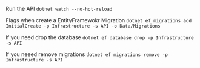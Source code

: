 Run the API 
`dotnet watch --no-hot-reload`

Flags when create a EntityFramewokr Migration
`dotnet ef migrations add InitialCreate -p Infrastructure -s API -o Data/Migrations`

If you need drop the database
`dotnet ef database drop -p Infrastructure -s API`

If you neeed remove migrations 
`dotnet ef migrations remove -p Infrastructure -s API`